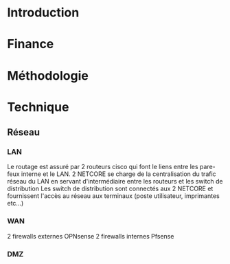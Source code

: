 # Introduction

# Finance

# Méthodologie

# Technique
## Réseau
### LAN
Le routage est assuré par 2 routeurs cisco qui font le liens entre les pare-feux interne et le LAN.
2 NETCORE se charge de la centralisation du trafic réseau du LAN en servant d'intermédiaire entre les routeurs et les switch de distribution
Les switch de distribution sont connectés aux 2 NETCORE et fournissent l'accès au réseau aux terminaux (poste utilisateur, imprimantes etc...)

### WAN
2 firewalls externes OPNsense
2 firewalls internes Pfsense

### DMZ
